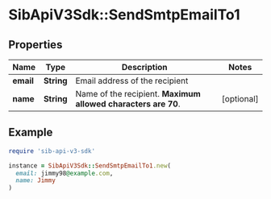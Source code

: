 # SibApiV3Sdk::SendSmtpEmailTo1

## Properties

| Name | Type | Description | Notes |
| ---- | ---- | ----------- | ----- |
| **email** | **String** | Email address of the recipient |  |
| **name** | **String** | Name of the recipient. **Maximum allowed characters are 70**. | [optional] |

## Example

```ruby
require 'sib-api-v3-sdk'

instance = SibApiV3Sdk::SendSmtpEmailTo1.new(
  email: jimmy98@example.com,
  name: Jimmy
)
```

